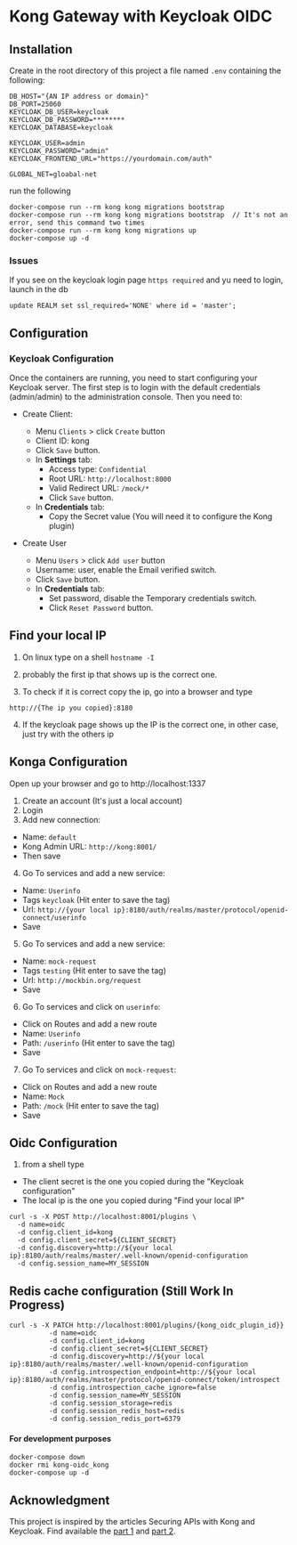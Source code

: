 # Kong Gateway with Keycloak OIDC

## Installation

Create in the root directory of this project a file named `.env` containing the following:

```
DB_HOST="{AN IP address or domain}"
DB_PORT=25060
KEYCLOAK_DB_USER=keycloak
KEYCLOAK_DB_PASSWORD=********
KEYCLOAK_DATABASE=keycloak

KEYCLOAK_USER=admin
KEYCLOAK_PASSWORD="admin"
KEYCLOAK_FRONTEND_URL="https://yourdomain.com/auth"

GLOBAL_NET=gloabal-net
```

run the following
```
docker-compose run --rm kong kong migrations bootstrap
docker-compose run --rm kong kong migrations bootstrap  // It's not an error, send this command two times
docker-compose run --rm kong kong migrations up
docker-compose up -d
```

### Issues
If you see on the keycloak login page `https required` and yu need to login, launch in the db
```
update REALM set ssl_required='NONE' where id = 'master';
```

## Configuration

### Keycloak Configuration
Once the containers are running, you need to start configuring your Keycloak server. The first step is to login
with the default credentials (admin/admin) to the administration console. Then you need to:
- Create Client:
    - Menu `Clients` > click `Create` button
    - Client ID: kong
    - Click `Save` button.
    - In **Settings** tab:
        - Access type: `Confidential`
        - Root URL: `http://localhost:8000`
        - Valid Redirect URL: `/mock/*`
        - Click `Save` button.
    - In **Credentials** tab:
        - Copy the Secret value (You will need it to configure the Kong plugin)

- Create User 
    - Menu `Users` > click `Add user` button
    - Username: user, enable the Email verified switch.
    - Click `Save` button.
    - In **Credentials** tab:
        - Set password, disable the Temporary credentials switch.
        - Click `Reset Password` button.
    
## Find your local IP
1. On linux type on a shell `hostname -I`
2. probably the first ip that shows up is the correct one.

3. To check if it is correct copy the ip, go into a browser and type
```
http://{The ip you copied}:8180
```

4. If the keycloak page shows up the IP is the correct one, in other case, just try with the others ip

## Konga Configuration
Open up your browser and go to http://localhost:1337
1. Create an account (It's just a local account)
2. Login
3. Add new connection:
- Name: `default`
- Kong Admin URL: `http://kong:8001/`
- Then save
4. Go To services and add a new service:
- Name: `Userinfo`
- Tags `keycloak` (Hit enter to save the tag)
- Url: `http://{your local ip}:8180/auth/realms/master/protocol/openid-connect/userinfo`
- Save
5. Go To services and add a new service:
- Name: `mock-request`
- Tags `testing` (Hit enter to save the tag)
- Url: `http://mockbin.org/request`
- Save
6. Go To services and click on `userinfo`:
- Click on Routes and add a new route
- Name: `Userinfo`
- Path: `/userinfo` (Hit enter to save the tag)
- Save
7. Go To services and click on `mock-request`:
- Click on Routes and add a new route
- Name: `Mock`
- Path: `/mock` (Hit enter to save the tag)
- Save

## Oidc Configuration
1. from a shell type 
- The client secret is the one you copied during the "Keycloak configuration"
- The local ip is the one you copied during  "Find your local IP"
```
curl -s -X POST http://localhost:8001/plugins \
  -d name=oidc 
  -d config.client_id=kong 
  -d config.client_secret=${CLIENT_SECRET} 
  -d config.discovery=http://${your local ip}:8180/auth/realms/master/.well-known/openid-configuration 
  -d config.session_name=MY_SESSION
```

## Redis cache configuration (Still Work In Progress)
```
curl -s -X PATCH http://localhost:8001/plugins/{kong_oidc_plugin_id}} 
          -d name=oidc 
          -d config.client_id=kong 
          -d config.client_secret=${CLIENT_SECRET} 
          -d config.discovery=http://${your local ip}:8180/auth/realms/master/.well-known/openid-configuration 
          -d config.introspection_endpoint=http://${your local ip}:8180/auth/realms/master/protocol/openid-connect/token/introspect 
          -d config.introspection_cache_ignore=false 
          -d config.session_name=MY_SESSION 
          -d config.session_storage=redis 
          -d config.session_redis_host=redis 
          -d config.session_redis_port=6379
```

#### For development purposes
```
docker-compose down
docker rmi kong-oidc_kong
docker-compose up -d
```

## Acknowledgment
This project is inspired by the articles Securing APIs with Kong and Keycloak. Find available the 
[part 1](https://www.jerney.io/secure-apis-kong-keycloak-1/) and 
[part 2](https://www.jerney.io/secure-apis-kong-keycloak-2/).








